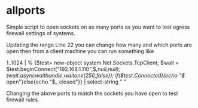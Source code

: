 # allports

Simple script to open sockets on as many ports as you want to test egress firewall settings of systems. 

Updating the range Line 22 you can change how many and which ports are open then from a client machine you can run something like


1..1024 | % {$test= new-object system.Net.Sockets.TcpClient; $wait = $test.beginConnect("192.168.1.110",$_,$null,$null); ($wait.asyncwaithandle.waitone(250,$false)); if($test.Connected){echo "$_ open"}else{echo "$_ closed"}} | select-string " "

Changing the above ports to match the sockets you have open to test firewall rules. 